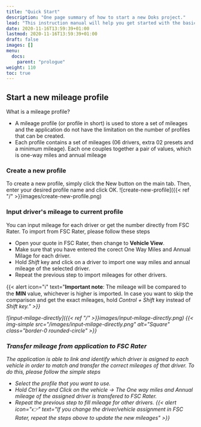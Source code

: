 ```yaml
---
title: "Quick Start"
description: "One page summary of how to start a new Doks project."
lead: "This instruction manual will help you get started with the basic features that the application has to offer."
date: 2020-11-16T13:59:39+01:00
lastmod: 2020-11-16T13:59:39+01:00
draft: false
images: []
menu: 
  docs:
    parent: "prologue"
weight: 110
toc: true
---
```


## Start a new mileage profile

What is a mileage profile?
- A mileage profile (or profile in short) is used to store a set of mileages and the application do not have the limitation on the number of profiles that can be created. 
- Each profile contains a set of mileages (06 drivers, extra 02 presets and a minimum mileage). Each one couples together a pair of values, which is one-way 
miles and annual mileage

### Create a new profile

To create a new profile, simply click the New button on the main tab. Then, enter your desired profile name and click OK.
![create-new-profile]({{< ref "/" >}}images/create-new-profile.png)

### Input driver's mileage to current profile

You can input mileage for each driver or get the number directly from FSC Rater. To import from FSC Rater, please follow these steps
- Open your quote in FSC Rater, then change to **Vehicle View**.
- Make sure that you have entered the corect One Way Miles and Annual Milage for each driver.
- Hold *Shift* key and click on a driver to import one way miles and annual mileage of the selected driver.
- Repeat the previous step to import mileages for other drivers.

{{< alert icon="ℹ" text="<strong>Important note</strong>: The mileage will be compared to the <strong>MIN</strong> value, whichever is higher is imported. In case you want to skip the comparison and get the exact mileages, hold <em>Control + Shift</em> key instead of <em>Shift<em> key." >}}

![input-milage-directly]({{< ref "/" >}}images/input-milage-directly.png)
{{< img-simple src="/images/input-milage-directly.png" alt="Square" class="border-0 rounded-circle" >}}


### Transfer mileage from application to FSC Rater

The application is able to link and identify which driver is asigned to each vehicle in order to match and transfer the correct mileages of that driver. To do this, please follow the simple steps
- Select the profile that you want to use.
- Hold *Ctrl* key and Click on the vehicle → The One way miles and Annual mileage of the assigned driver is transfered to FSC Rater.
- Repeat the previous step to fill mileage for other drivers.
{{< alert icon="👉" text="If you change the driver/vehicle assignment in FSC Rater, repeat the steps above to update the new mileages" >}}
